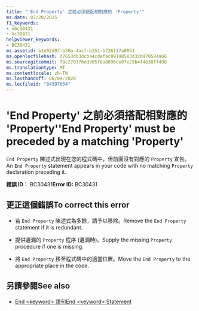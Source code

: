 ```yaml
---
title: "'End Property' 之前必須搭配相對應的 'Property'"
ms.date: 07/20/2015
f1_keywords:
- vbc30431
- bc30431
helpviewer_keywords:
- BC30431
ms.assetid: b1e02d97-b38a-4acf-b351-1726f17a0051
ms.openlocfilehash: d7653db3dcba4cdefac89198583d32d470584a66
ms.sourcegitcommit: f8c270376ed905f6a8896ce0fe25b4f4b38ff498
ms.translationtype: MT
ms.contentlocale: zh-TW
ms.lasthandoff: 06/04/2020
ms.locfileid: "84397034"
---
```

# <a name="end-property-must-be-preceded-by-a-matching-property"></a><span data-ttu-id="5f237-102">'End Property' 之前必須搭配相對應的 'Property'</span><span class="sxs-lookup"><span data-stu-id="5f237-102">'End Property' must be preceded by a matching 'Property'</span></span>
<span data-ttu-id="5f237-103">`End Property` 陳述式出現在您的程式碼中，但前面沒有對應的 `Property` 宣告。</span><span class="sxs-lookup"><span data-stu-id="5f237-103">An `End Property` statement appears in your code with no matching `Property` declaration preceding it.</span></span>  
  
 <span data-ttu-id="5f237-104">**錯誤 ID：** BC30431</span><span class="sxs-lookup"><span data-stu-id="5f237-104">**Error ID:** BC30431</span></span>  
  
## <a name="to-correct-this-error"></a><span data-ttu-id="5f237-105">更正這個錯誤</span><span class="sxs-lookup"><span data-stu-id="5f237-105">To correct this error</span></span>  
  
- <span data-ttu-id="5f237-106">若 `End Property` 陳述式為多餘，請予以移除。</span><span class="sxs-lookup"><span data-stu-id="5f237-106">Remove the `End Property` statement if it is redundant.</span></span>  
  
- <span data-ttu-id="5f237-107">提供遺漏的 `Property` 程序 (遺漏時)。</span><span class="sxs-lookup"><span data-stu-id="5f237-107">Supply the missing `Property` procedure if one is missing.</span></span>  
  
- <span data-ttu-id="5f237-108">將 `End Property` 移至程式碼中的適當位置。</span><span class="sxs-lookup"><span data-stu-id="5f237-108">Move the `End Property` to the appropriate place in the code.</span></span>  
  
## <a name="see-also"></a><span data-ttu-id="5f237-109">另請參閱</span><span class="sxs-lookup"><span data-stu-id="5f237-109">See also</span></span>

- [<span data-ttu-id="5f237-110">End \<keyword> 語句</span><span class="sxs-lookup"><span data-stu-id="5f237-110">End \<keyword> Statement</span></span>](../language-reference/statements/end-keyword-statement.md)
